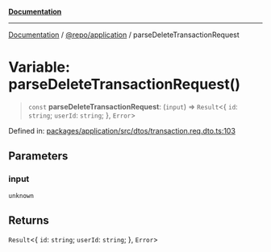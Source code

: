 [**Documentation**](../../../README.md)

***

[Documentation](../../../README.md) / [@repo/application](../README.md) / parseDeleteTransactionRequest

# Variable: parseDeleteTransactionRequest()

> `const` **parseDeleteTransactionRequest**: (`input`) => `Result`\<\{ `id`: `string`; `userId`: `string`; \}, `Error`\>

Defined in: [packages/application/src/dtos/transaction.req.dto.ts:103](https://github.com/o3osatoshi/experiment/blob/5bd7d1b2e07e346ab8abb44ddf7730e7fe84cf4f/packages/application/src/dtos/transaction.req.dto.ts#L103)

## Parameters

### input

`unknown`

## Returns

`Result`\<\{ `id`: `string`; `userId`: `string`; \}, `Error`\>
